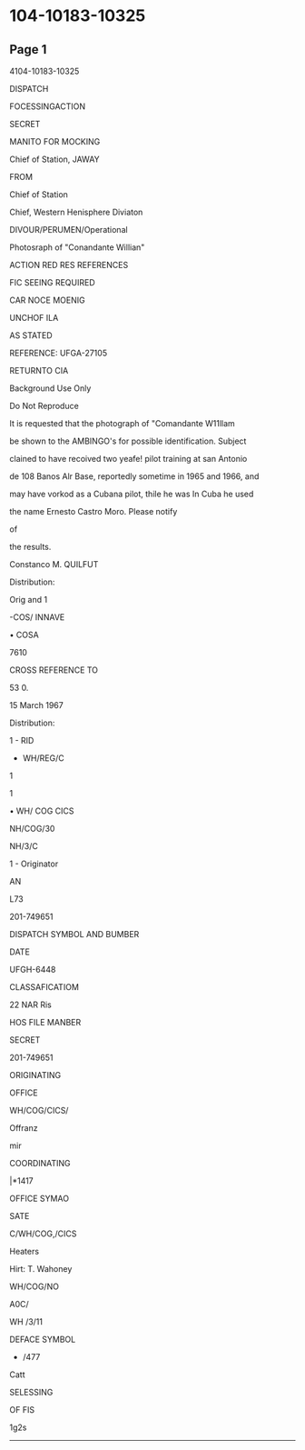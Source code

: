 # 104-10183-10325

## Page 1

4104-10183-10325

DISPATCH

FOCESSINGACTION

SECRET

MANITO FOR MOCKING

Chief of Station, JAWAY

FROM

Chief of Station

Chief, Western Henisphere Diviaton

DIVOUR/PERUMEN/Operational

Photosraph of "Conandante Willian"

ACTION RED RES REFERENCES

FIC SEEING REQUIRED

CAR NOCE MOENIG

UNCHOF ILA

AS STATED

REFERENCE: UFGA-27105

RETURNTO CIA

Background Use Only

Do Not Reproduce

It is requested that the photograph of "Comandante W11llam

be shown to the AMBINGO's for possible identification. Subject

clained to have recoived two yeafe! pilot training at san Antonio

de 108 Banos Alr Base, reportedly sometime in 1965 and 1966, and

may have vorkod as a Cubana pilot, thile he was In Cuba he used

the name Ernesto Castro Moro. Please notify

of

the results.

Constanco M. QUILFUT

Distribution:

Orig and 1

-COS/ INNAVE

• COSA

7610

CROSS REFERENCE TO

53 0.

15 March 1967

Distribution:

1 - RID

- WH/REG/C

1

1

• WH/ COG CICS

NH/COG/30

NH/3/C

1 - Originator

AN

L73

201-749651

DISPATCH SYMBOL AND BUMBER

DATE

UFGH-6448

CLASSAFICATIOM

22 NAR Ris

HOS FILE MANBER

SECRET

201-749651

ORIGINATING

OFFICE

WH/COG/CICS/

Offranz

mir

COORDINATING

|*1417

OFFICE SYMAO

SATE

C/WH/COG,/CICS

Heaters

Hirt: T. Wahoney

WH/COG/NO

A0C/

WH /3/11

DEFACE SYMBOL

* /477

Catt

SELESSING

OF FIS

1g2s

---

